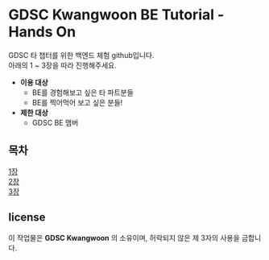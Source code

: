 # GDSC Kwangwoon BE Tutorial - Hands On

GDSC 타 챕터를 위한 백엔드 체험 github입니다.  
아래의 1 ~ 3장을 따라 진행해주세요.

- **이용 대상**
  - BE를 경험해보고 싶은 타 파트분들
  - BE를 찍어먹어 보고 싶은 분들!
- **제한 대상**
  - GDSC BE 맴버

## 목차

[1장](./readme/page1.md)  
[2장](./readme/page2.md)  
[3장](./readme/page3.md)

## license

이 작업물은 **GDSC Kwangwoon** 의 소유이며, 허락되지 않은 제 3자의 사용을 금합니다.
